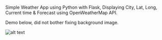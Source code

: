 Simple Weather App using Python with Flask, Displaying City, Lat, Long, Current time & Forecast using OpenWeatherMap API.

Demo below, did not bother fixing background image.

![alt text](https://i.imgur.com/S48PShg.png)
